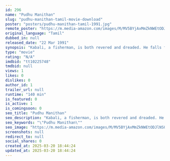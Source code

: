 ```yaml
---
id: 296
name: "Pudhu Manithan"
slug: "pudhu-manithan-tamil-movie-download"
poster: "posters/pudhu-manithan-tamil-1991.jpg"
remote_poster: "https://m.media-amazon.com/images/M/MV5BYjAxMmZkNWEtODJlNS00N2UyLWEzZDMtNTg3OWQ3MTdlZjBiXkEyXkFqcGdeQXVyOTk3NTc2MzE@._V1_SX300.jpg"
original_language: "Tamil"
dubbed_in: null
released_date: "22 Mar 1991"
synopsis: "Kabali, a fisherman, is both revered and dreaded. He falls for Suganthi, a chorus singer, and tries to woo her. When he is about to declare his love, she announces her marriage."
type: "movie"
rating: "N/A"
imdbid: "tt10225748"
tmdbid: null
views: 1
likes: 0
dislikes: 0
author_id: 1
trailer_url: null
runtime: "140 min"
is_featured: 0
is_active: 1
is_comingsoon: 0
seo_title: "Pudhu Manithan"
seo_description: "Kabali, a fisherman, is both revered and dreaded. He falls for Suganthi, a chorus singer, and tries to woo her. When he is about to declare his love, she announces her marriage."
seo_keywords: "\"Pudhu Manithan\""
seo_image: "https://m.media-amazon.com/images/M/MV5BYjAxMmZkNWEtODJlNS00N2UyLWEzZDMtNTg3OWQ3MTdlZjBiXkEyXkFqcGdeQXVyOTk3NTc2MzE@._V1_SX300.jpg"
screenshots: null
redirect_to: null
social_shares: 0
created_at: 2025-03-20 18:44:24
updated_at: 2025-03-20 18:44:24
---
```


